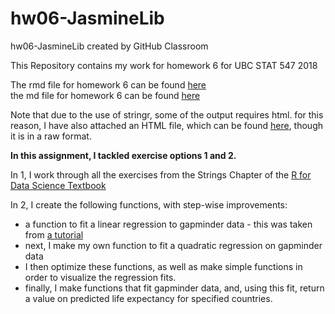 # hw06-JasmineLib 

hw06-JasmineLib created by GitHub Classroom

This Repository contains my work for homework 6 for UBC STAT 547 2018

The rmd file for homework 6 can be found [here](https://github.com/STAT545-UBC-students/hw06-JasmineLib/blob/master/STAT547_hw06_JasmineLib.Rmd)  
the md file for homework 6 can be found [here](https://github.com/STAT545-UBC-students/hw06-JasmineLib/blob/master/STAT547_hw06_JasmineLib.md)  

Note that due to the use of stringr, some of the output requires html. 
for this reason, I have also attached an HTML file, which can be found [here](https://raw.githubusercontent.com/STAT545-UBC-students/hw06-JasmineLib/master/STAT547_hw06_JasmineLib.html), though it is in a raw format. 

**In this assignment, I tackled exercise options 1 and 2.**

In 1, I work through all the exercises from the Strings Chapter of the [R for Data Science Textbook](https://r4ds.had.co.nz/strings.html)

In 2, I create the following functions, with step-wise improvements:
- a function to fit a linear regression to gapminder data - this was taken from [a tutorial](http://stat545.com/block012_function-regress-lifeexp-on-year.html)
- next, I make my own function to fit a quadratic regression on gapminder data
- I then optimize these functions, as well as make simple functions in order to visualize the regression fits.
- finally, I make functions that fit gapminder data, and, using this fit, return a value on predicted life expectancy for specified countries.
